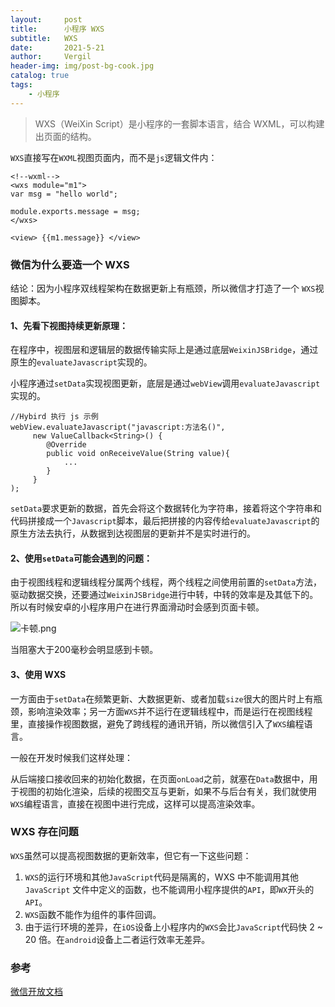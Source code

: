 ```yaml
---
layout:     post
title:      小程序 WXS
subtitle:   WXS
date:       2021-5-21
author:     Vergil
header-img: img/post-bg-cook.jpg
catalog: true
tags:
    - 小程序
---
```


> WXS（WeiXin Script）是小程序的一套脚本语言，结合 WXML，可以构建出页面的结构。

`WXS`直接写在`WXML`视图页面内，而不是`js`逻辑文件内：

```
<!--wxml-->
<wxs module="m1">
var msg = "hello world";

module.exports.message = msg;
</wxs>

<view> {{m1.message}} </view>
```

### 微信为什么要造一个 WXS

结论：因为小程序双线程架构在数据更新上有瓶颈，所以微信才打造了一个 `WXS`视图脚本。

#### 1、先看下视图持续更新原理：

在程序中，视图层和逻辑层的数据传输实际上是通过底层`WeixinJSBridge`，通过原生的`evaluateJavascript`实现的。

小程序通过`setData`实现视图更新，底层是通过`webView`调用`evaluateJavascript`实现的。

```
//Hybird 执行 js 示例
webView.evaluateJavascript("javascript:方法名()",
     new ValueCallback<String>() {
        @Override
        public void onReceiveValue(String value){
            ...
        }
     }
);
```

`setData`要求更新的数据，首先会将这个数据转化为字符串，接着将这个字符串和代码拼接成一个`Javascript`脚本，最后把拼接的内容传给`evaluateJavascript`的原生方法去执行，从数据到达视图层的更新并不是实时进行的。

#### 2、使用`setData`可能会遇到的问题：
由于视图线程和逻辑线程分属两个线程，两个线程之间使用前置的`setData`方法，驱动数据交换，还要通过`WeixinJSBridge`进行中转，中转的效率是及其低下的。所以有时候安卓的小程序用户在进行界面滑动时会感到页面卡顿。

![卡顿.png](https://upload-images.jianshu.io/upload_images/1776587-e1a0e682fa40ff5f.png?imageMogr2/auto-orient/strip%7CimageView2/2/w/1240)

当阻塞大于200毫秒会明显感到卡顿。

#### 3、使用 WXS

一方面由于`setData`在频繁更新、大数据更新、或者加载`size`很大的图片时上有瓶颈，影响渲染效率；另一方面`WXS`并不运行在逻辑线程中，而是运行在视图线程里，直接操作视图数据，避免了跨线程的通讯开销，所以微信引入了`WXS`编程语言。

一般在开发时候我们这样处理：

从后端接口接收回来的初始化数据，在页面`onLoad`之前，就塞在`Data`数据中，用于视图的初始化渲染，后续的视图交互与更新，如果不与后台有关，我们就使用`WXS`编程语言，直接在视图中进行完成，这样可以提高渲染效率。

### WXS 存在问题
`WXS`虽然可以提高视图数据的更新效率，但它有一下这些问题：

1. `WXS`的运行环境和其他`JavaScript`代码是隔离的，WXS 中不能调用其他 `JavaScript` 文件中定义的函数，也不能调用小程序提供的`API`，即`WX`开头的`API`。
2. `WXS`函数不能作为组件的事件回调。
3. 由于运行环境的差异，在`iOS`设备上小程序内的`WXS`会比`JavaScript`代码快 2 ~ 20 倍。在`android`设备上二者运行效率无差异。

### 参考
[微信开放文档](https://developers.weixin.qq.com/miniprogram/dev/framework/view/wxs/)